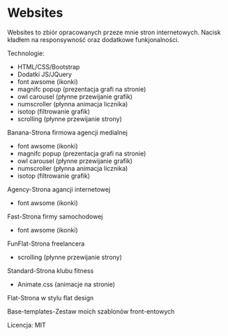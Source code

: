# Websites

Websites to zbiór opracowanych przeze mnie stron internetowych.
Nacisk kładłem na responsywność oraz dodatkowe funkjonalności.

Technologie:
- HTML/CSS/Bootstrap
- Dodatki JS/JQuery
- font awsome (ikonki)
- magnifc popup (prezentacja grafi na stronie)
- owl carousel (płynne przewijanie grafik)
- numscroller (płynna animacja licznika)
- isotop (filtrowanie grafik)
- scrolling (płynne przewijanie strony)
                                      
                                       
Banana-Strona firmowa agencji medialnej
- font awsome (ikonki)
- magnifc popup (prezentacja grafi na stronie)
- owl carousel (płynne przewijanie grafik)
- numscroller (płynna animacja licznika)
- isotop (filtrowanie grafik)


Agency-Strona agancji internetowej
- font awsome (ikonki)


Fast-Strona firmy samochodowej
- font awsome (ikonki)


FunFlat-Strona freelancera
- scrolling (płynne przewijanie strony)


Standard-Strona klubu fitness
- Animate.css (animacje na stronie)


Flat-Strona w stylu flat design

Base-templates-Zestaw moich szablonów front-entowych


Licencja: MIT
